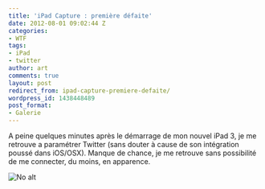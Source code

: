```yaml
---
title: 'iPad Capture : première défaite'
date: 2012-08-01 09:02:44 Z
categories:
- WTF
tags:
- iPad
- twitter
author: art
comments: true
layout: post
redirect_from: ipad-capture-premiere-defaite/
wordpress_id: 1438448489
post_format:
- Galerie
---
```


A peine quelques minutes après le démarrage de mon nouvel iPad 3, je me retrouve a paramétrer Twitter (sans douter à cause de son intégration poussé dans iOS/OSX). Manque de chance, je me retrouve sans possibilité de me connecter, du moins, en apparence.

<img alt="No alt" data-src="https://static.irz.fr/2012/07/IMG_00041.png" src="https://static.irz.fr/thumb.php?size=<100&crop=0&src=https://static.irz.fr/2012/07/IMG_00041.png" />
